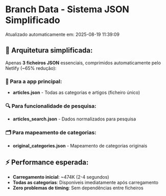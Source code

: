 # Branch Data - Sistema JSON Simplificado
Atualizado automaticamente em: 2025-08-19 11:39:09

## 🎯 Arquitetura simplificada:
Apenas **3 ficheiros JSON** essenciais, comprimidos automaticamente pelo Netlify (~65% redução):

### 📱 Para a app principal:
- **articles.json** - Todas as categorias e artigos (ficheiro único)

### 🔍 Para funcionalidade de pesquisa:
- **articles_search.json** - Dados normalizados para pesquisa

### 🗂️ Para mapeamento de categorias:
- **original_categories.json** - Mapeamento de categorias originais

## ⚡ Performance esperada:
- **Carregamento inicial**: ~474K (2-4 segundos)
- **Todas as categorias**: Disponíveis imediatamente após carregamento
- **Zero problemas de timing**: Sem dependências entre ficheiros
